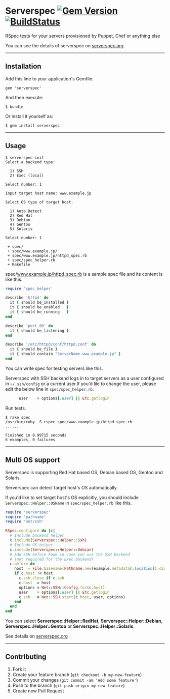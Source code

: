 # Serverspec [![Gem Version](https://badge.fury.io/rb/serverspec.png)](http://badge.fury.io/rb/serverspec) [![BuildStatus](https://secure.travis-ci.org/mizzy/serverspec.png)](http://travis-ci.org/mizzy/serverspec)

RSpec tests for your servers provisioned by Puppet, Chef or anything else

You can see the details of serverspec on [serverspec.org](http://serverspec.org/).

----

## Installation

Add this line to your application's Gemfile:

    gem 'serverspec'

And then execute:

    $ bundle

Or install it yourself as:

    $ gem install serverspec

----

## Usage

```
$ serverspec-init
Select a backend type:

  1) SSH
  2) Exec (local)

Select number: 1

Input target host name: www.example.jp

Select OS type of target host:

  1) Auto Detect
  2) Red Hat
  3) Debian
  4) Gentoo
  5) Solaris

Select number: 1

 + spec/
 + spec/www.example.jp/
 + spec/www.example.jp/httpd_spec.rb
 + spec/spec_helper.rb
 + Rakefile
```

spec/www.example.jp/httpd_spec.rb is a sample spec file and its content is like this.

```ruby
require 'spec_helper'

describe 'httpd' do
  it { should be_installed }
  it { should be_enabled   }
  it { should be_running   }
end

describe 'port 80' do
  it { should be_listening }
end

describe '/etc/httpd/conf/httpd.conf' do
  it { should be_file }
  it { should contain "ServerName www.example.jp" }
end
```

You can write spec for testing servers like this.

Serverspec with SSH backend logs in to target servers as a user configured in ``~/.ssh/config`` or a current user.If you'd lile to change the user, please edit the below line in ``spec/spec_helper.rb``.

```ruby
      user    = options[:user] || Etc.getlogin
```

Run tests.

```
$ rake spec
/usr/bin/ruby -S rspec spec/www.example.jp/httpd_spec.rb
......

Finished in 0.99715 seconds
6 examples, 0 failures
```

----
## Multi OS support

Serverspec is supporting Red Hat based OS, Debian based OS, Gentoo and Solaris.

Serverspec can detect target host's OS automatically.

If you'd like to set target host's OS explicitly, you should include `Serverspec::Helper::OSName` in `spec/spec_helper.rb` like this.


```ruby
require 'serverspec'
require 'pathname'
require 'net/ssh'

RSpec.configure do |c|
  # Include backend helper
  c.include(Serverspec::Helper::Ssh)
  # Include OS helper
  c.include(Serverspec::Helper::Debian)
  # Add SSH before hook in case you use the SSH backend
  # (not required for the Exec backend)
  c.before do
    host  = File.basename(Pathname.new(example.metadata[:location]).dirname)
    if c.host != host
      c.ssh.close if c.ssh
      c.host  = host
      options = Net::SSH::Config.for(c.host)
      user    = options[:user] || Etc.getlogin
      c.ssh   = Net::SSH.start(c.host, user, options)
    end
  end
end
```

You can select **Serverspec::Helper::RedHat**, **Serverspec::Helper::Debian**, **Serverspec::Helper::Gentoo** or **Serverspec::Helper::Solaris**.

See details on [serverspec.org](http://serverspec.org)

----

## Contributing

1. Fork it
2. Create your feature branch (`git checkout -b my-new-feature`)
3. Commit your changes (`git commit -am 'Add some feature'`)
4. Push to the branch (`git push origin my-new-feature`)
5. Create new Pull Request

